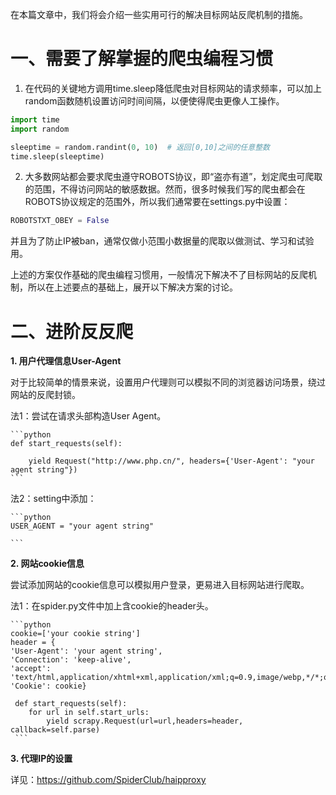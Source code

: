 在本篇文章中，我们将会介绍一些实用可行的解决目标网站反爬机制的措施。

# 一、需要了解掌握的爬虫编程习惯

1. 在代码的关键地方调用time.sleep降低爬虫对目标网站的请求频率，可以加上random函数随机设置访问时间间隔，以便使得爬虫更像人工操作。
```python
import time
import random

sleeptime = random.randint(0, 10)  # 返回[0,10]之间的任意整数
time.sleep(sleeptime)
```

2. 大多数网站都会要求爬虫遵守ROBOTS协议，即“盗亦有道”，划定爬虫可爬取的范围，不得访问网站的敏感数据。然而，很多时候我们写的爬虫都会在ROBOTS协议规定的范围外，所以我们通常要在settings.py中设置：
```python
ROBOTSTXT_OBEY = False
```
并且为了防止IP被ban，通常仅做小范围小数据量的爬取以做测试、学习和试验用。

上述的方案仅作基础的爬虫编程习惯用，一般情况下解决不了目标网站的反爬机制，所以在上述要点的基础上，展开以下解决方案的讨论。

# 二、进阶反反爬

__1. 用户代理信息User-Agent__

  对于比较简单的情景来说，设置用户代理则可以模拟不同的浏览器访问场景，绕过网站的反爬封锁。

  法1：尝试在请求头部构造User Agent。

    ```python
    def start_requests(self): 

        yield Request("http://www.php.cn/", headers={'User-Agent': "your agent string"})
    ```

  法2：setting中添加：

    ```python
    USER_AGENT = "your agent string"
    
    ```

__2. 网站cookie信息__
  
  尝试添加网站的cookie信息可以模拟用户登录，更易进入目标网站进行爬取。
  
  法1：在spider.py文件中加上含cookie的header头。
    
    ```python
    cookie=['your cookie string']
    header = {
    'User-Agent': 'your agent string',
    'Connection': 'keep-alive',
    'accept': 'text/html,application/xhtml+xml,application/xml;q=0.9,image/webp,*/*;q=0.8',
    'Cookie': cookie}
    
     def start_requests(self):
        for url in self.start_urls:
            yield scrapy.Request(url=url,headers=header, callback=self.parse)
     ```
     
__3. 代理IP的设置__

   详见：https://github.com/SpiderClub/haipproxy

  

